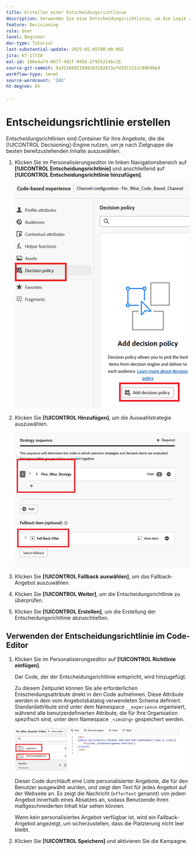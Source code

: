 ```yaml
---
title: Erstellen einer Entscheidungsrichtlinie
description: Verwenden Sie eine Entscheidungsrichtlinie, um die Logik zu definieren, um zu bestimmen, welche Angebote einem Benutzer während der Personalisierung bereitgestellt werden.
feature: Decisioning
role: User
level: Beginner
doc-type: Tutorial
last-substantial-update: 2025-05-05T00:00:00Z
jira: KT-17728
exl-id: 186e4a7d-6077-401f-9958-2f955214bc35
source-git-commit: 9a35160921988103182815efd3551151c09b9bb4
workflow-type: tm+mt
source-wordcount: '243'
ht-degree: 6%

---
```


# Entscheidungsrichtlinie erstellen

Entscheidungsrichtlinien sind Container für Ihre Angebote, die die [!UICONTROL Decisioning]-Engine nutzen, um je nach Zielgruppe die besten bereitzustellenden Inhalte auszuwählen.

1. Klicken Sie im Personalisierungseditor im linken Navigationsbereich auf **[!UICONTROL Entscheidungsrichtlinie]** und anschließend auf **[!UICONTROL Entscheidungsrichtlinie hinzufügen]**.

   ![create-decision-policy](assets/decision-policy.png)

1. Klicken Sie **[!UICONTROL Hinzufügen]**, um die Auswahlstrategie auszuwählen.

   ![Entscheidungspolitik](assets/decision-policy2.png)

1. Klicken Sie **[!UICONTROL Fallback auswählen]**, um das Fallback-Angebot auszuwählen.
1. Klicken Sie **[!UICONTROL Weiter]**, um die Entscheidungsrichtlinie zu überprüfen.
1. Klicken Sie **[!UICONTROL Erstellen]**, um die Erstellung der Entscheidungsrichtlinie abzuschließen.

## Verwenden der Entscheidungsrichtlinie im Code-Editor

1. Klicken Sie im Personalisierungseditor auf **[!UICONTROL Richtlinie einfügen]**.

   Der Code, der der Entscheidungsrichtlinie entspricht, wird hinzugefügt.

   Zu diesem Zeitpunkt können Sie alle erforderlichen Entscheidungsattribute direkt in den Code aufnehmen. Diese Attribute werden in dem vom Angebotskatalog verwendeten Schema definiert. Standardattribute sind unter dem Namespace `__experience` organisiert, während alle benutzerdefinierten Attribute, die für Ihre Organisation spezifisch sind, unter dem Namespace `_<imsOrg>` gespeichert werden.

   ![using_decision_policy](assets/Insert-policy.png)

   Dieser Code durchläuft eine Liste personalisierter Angebote, die für den Benutzer ausgewählt wurden, und zeigt den Text für jedes Angebot auf der Webseite an. Es zeigt die Nachricht (`offerText` genannt) von jedem Angebot innerhalb eines Absatzes an, sodass Benutzende ihren maßgeschneiderten Inhalt klar sehen können.

   Wenn kein personalisiertes Angebot verfügbar ist, wird ein Fallback-Angebot angezeigt, um sicherzustellen, dass die Platzierung nicht leer bleibt.

1. Klicken Sie **[!UICONTROL Speichern]** und aktivieren Sie die Kampagne.
